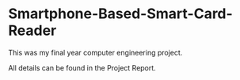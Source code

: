# Smartphone-Based-Smart-Card-Reader

This was my final year computer engineering project.

All details can be found in the Project Report.

